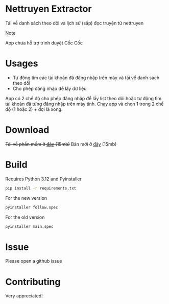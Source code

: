 # Nettruyen Extractor
Tải về danh sách theo dõi và lịch sử (sắp) đọc truyện từ nettruyen
> [!NOTE]
> App chưa hỗ trợ trình duyệt Cốc Cốc
# Usages
- Tự động tìm các tài khoản đã đăng nhập trên máy và tải về danh sách theo dõi
- Cho phép đăng nhập để lấy dữ liệu

App có 2 chế độ cho phép đăng nhập để lấy list theo dõi hoặc tự động tìm tài khoản đã từng đăng nhập trên máy tính. Chạy app và chọn 1 trong 2 chế độ (1 hoặc 2) + đợi là xong.
# Download
~~Tải về phần mềm ở [đây](https://raw.githubusercontent.com/ymilt/nettruyen_extractor/main/dist/main.exe) (15mb)~~
Bản mới ở [đây](https://raw.githubusercontent.com/ymilt/nettruyen_extractor/main/dist/follow.exe) (15mb)
# Build
Requires Python 3.12 and Pyinstaller

```bash
pip install -r requirements.txt
```

For the new version
```bash
pyinstaller follow.spec
```

For the old version
```bash
pyinstaller main.spec
```
# Issue
Please open a github issue
# Contributing
Very appreciated!
